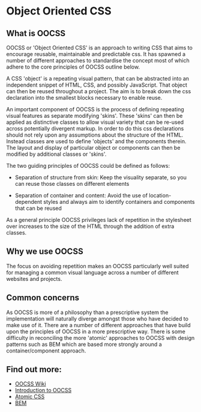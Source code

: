 # Object Oriented CSS

## What is OOCSS

OOCSS or 'Object Oriented CSS' is an approach to writing CSS that aims to encourage reusable, maintainable and predictable css. It has spawned a number of different approaches to standardise the concept most of which adhere to the core principles of OOCSS outline below.

A CSS 'object' is a repeating visual pattern, that can be abstracted into an independent snippet of HTML, CSS, and possibly JavaScript. That object can then be reused throughout a project. The aim is to break down the css declaration into the smallest blocks necessary to enable reuse.

An important component of OOCSS is the process of defining repeating visual features as separate modifying 'skins'. These 'skins' can then be applied as distinctive classes to allow visual variety that can be re-used across potentially divergent markup. In order to do this css declarations should not rely upon any assumptions about the structure of the HTML. Instead classes are used to define 'objects' and the components therein. The layout and display of particular object or components can then be modified by additional classes or 'skins'.


The two guiding principles of OOCSS could be defined as follows:

- Separation of structure from skin: Keep the visuality separate, so you can reuse those classes on different elements

- Separation of container and content: Avoid the use of location-dependent styles and always aim to identify containers and components that can be reused


As a general principle OOCSS privileges lack of repetition in the stylesheet over increases to the size of the HTML through the addition of extra classes.


## Why we use OOCSS

The focus on avoiding repetition makes an OOCSS particularly well suited for managing a common visual language across a number of different websites and projects.


## Common concerns

As OOCSS is more of a philosophy than a prescriptive system the implementation will naturally diverge amongst those who have decided to make use of it. There are a number of different approaches that have build upon the principles of OOCSS in a more prescriptive way. There is some difficulty in reconciling the more 'atomic' approaches to OOCSS with design patterns such as BEM which are based more strongly around a container/component approach.


## Find out more:
- [OOCSS Wiki](https://github.com/stubbornella/oocss/wiki)
- [Introduction to OOCSS](https://www.smashingmagazine.com/2011/12/an-introduction-to-object-oriented-css-oocss/)
- [Atomic CSS](https://www.smashingmagazine.com/2013/10/challenging-css-best-practices-atomic-approach/)
- [BEM](http://getbem.com/introduction/)
